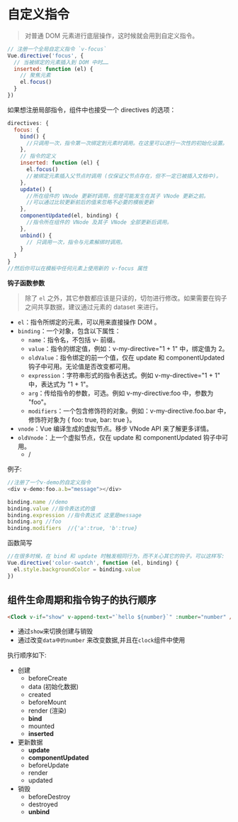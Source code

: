 # 自定义指令
>对普通 DOM 元素进行底层操作，这时候就会用到自定义指令。
```javascript
// 注册一个全局自定义指令 `v-focus`
Vue.directive('focus', {
  // 当被绑定的元素插入到 DOM 中时……
  inserted: function (el) {
    // 聚焦元素
    el.focus()
  }
})
```
如果想注册局部指令，组件中也接受一个 directives 的选项：
```javascript
directives: {
  focus: {
    bind() {
      //只调用一次，指令第一次绑定到元素时调用。在这里可以进行一次性的初始化设置。
    },
    // 指令的定义
    inserted: function (el) {
      el.focus()
      //被绑定元素插入父节点时调用 (仅保证父节点存在，但不一定已被插入文档中)。
    },
    update() {
      //所在组件的 VNode 更新时调用，但是可能发生在其子 VNode 更新之前。
      //可以通过比较更新前后的值来忽略不必要的模板更新
    },
    componentUpdated(el, binding) {
      //指令所在组件的 VNode 及其子 VNode 全部更新后调用。
    },
    unbind() {
      // 只调用一次，指令与元素解绑时调用。
    }
  }
}
//然后你可以在模板中任何元素上使用新的 v-focus 属性
```
**钩子函数参数**
>除了 `el` 之外，其它参数都应该是只读的，切勿进行修改。如果需要在钩子之间共享数据，建议通过元素的 dataset 来进行。

* `el`：指令所绑定的元素，可以用来直接操作 DOM 。
* `binding`：一个对象，包含以下属性：
  * `name`：指令名，不包括 v- 前缀。
  * `value`：指令的绑定值，例如：v-my-directive="1 + 1" 中，绑定值为 2。
  * `oldValue`：指令绑定的前一个值，仅在 update 和 componentUpdated 钩子中可用。无论值是否改变都可用。
  * `expression`：字符串形式的指令表达式。例如 v-my-directive="1 + 1" 中，表达式为 "1 + 1"。
  * `arg`：传给指令的参数，可选。例如 v-my-directive:foo 中，参数为 "foo"。
  * `modifiers`：一个包含修饰符的对象。例如：v-my-directive.foo.bar 中，修饰符对象为 { foo: true, bar: true }。
* `vnode`：Vue 编译生成的虚拟节点。移步 VNode API 来了解更多详情。
* `oldVnode`：上一个虚拟节点，仅在 update 和 componentUpdated 钩子中可用。
     * /

例子:
```javascript
//注册了一个v-demo的自定义指令
<div v-demo:foo.a.b="message"></div>

binding.name //demo
binding.value //指令表达式的值
binding.expression //指令表达式 这里是message
binding.arg //foo
binding.modifiers  //{'a':true, 'b':true}
```

函数简写
```javascript
//在很多时候，在 bind 和 update 时触发相同行为，而不关心其它的钩子。可以这样写:
Vue.directive('color-swatch', function (el, binding) {
  el.style.backgroundColor = binding.value
})
```

## 组件生命周期和指令钩子的执行顺序
```html
<Clock v-if="show" v-append-text="`hello ${number}`" :number="number" />
```
- 通过`show`来切换创建与销毁
- 通过改变`data中的number` 来改变数据,并且在`clock`组件中使用

执行顺序如下:
- 创建
  - beforeCreate
  - data  (初始化数据)
  - created
  - beforeMount
  - render  (渲染)
  - **bind**
  - mounted
  - **inserted**
- 更新数据
  - **update**
  - **componentUpdated** 
  - beforeUpdate
  - render
  - updated
- 销毁
  - beforeDestroy
  - destroyed
  - **unbind**